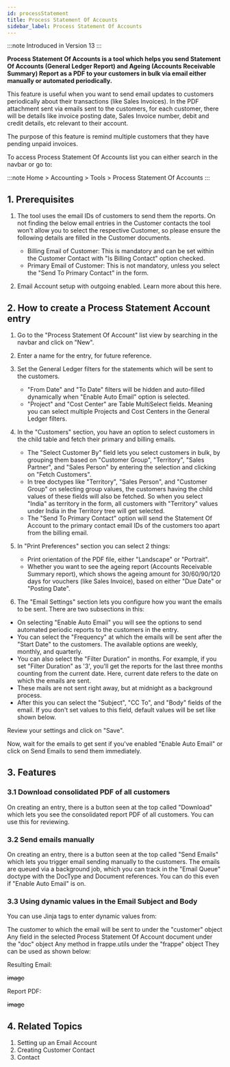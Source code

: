 ```yaml
---
id: processStatement
title: Process Statement Of Accounts
sidebar_label: Process Statement Of Accounts
---
```


:::note
Introduced in Version 13
:::

**Process Statement Of Accounts is a tool which helps you send Statement Of Accounts (General Ledger Report) and Ageing (Accounts Receivable Summary) Report as a PDF to your customers in bulk via email either manually or automated periodically.**

This feature is useful when you want to send email updates to customers periodically about their transactions (like Sales Invoices). In the PDF attachment sent via emails sent to the customers, for each customer, there will be details like invoice posting date, Sales Invoice number, debit and credit details, etc relevant to their account.

The purpose of this feature is remind multiple customers that they have pending unpaid invoices.

To access Process Statement Of Accounts list you can either search in the navbar or go to:

:::note
Home > Accounting > Tools > Process Statement Of Accounts
:::

## 1. Prerequisites

1. The tool uses the email IDs of customers to send them the reports. On not finding the below email entries in the Customer contacts the tool won't allow you to select the respective Customer, so please ensure the following details are filled in the Customer documents.

   - Billing Email of Customer: This is mandatory and can be set within the Customer Contact with "Is Billing Contact" option checked.
   - Primary Email of Customer: This is not mandatory, unless you select the "Send To Primary Contact" in the form.

2. Email Account setup with outgoing enabled. Learn more about this here.

## 2. How to create a Process Statement Account entry

1. Go to the "Process Statement Of Account" list view by searching in the navbar and click on "New".

1. Enter a name for the entry, for future reference.

1. Set the General Ledger filters for the statements which will be sent to the customers.

   - "From Date" and "To Date" filters will be hidden and auto-filled dynamically when "Enable Auto Email" option is selected.
   - "Project" and "Cost Center" are Table MultiSelect fields. Meaning you can select multiple Projects and Cost Centers in the General Ledger filters.

1. In the "Customers" section, you have an option to select customers in the child table and fetch their primary and billing emails.

   - The "Select Customer By" field lets you select customers in bulk, by grouping them based on "Customer Group", "Territory", "Sales Partner", and "Sales Person" by entering the selection and clicking on "Fetch Customers".
   - In tree doctypes like "Territory", "Sales Person", and "Customer Group" on selecting group values, the customers having the child values of these fields will also be fetched. So when you select "India" as territory in the form, all customers with "Territory" values under India in the Territory tree will get selected.
   - The "Send To Primary Contact" option will send the Statement Of Account to the primary contact email IDs of the customers too apart from the billing email.

1. In "Print Preferences" section you can select 2 things:

   - Print orientation of the PDF file, either "Landscape" or "Portrait".
   - Whether you want to see the ageing report (Accounts Receivable Summary report), which shows the ageing amount for 30/60/90/120 days for vouchers (like Sales Invoice), based on either "Due Date" or "Posting Date".

1. The "Email Settings" section lets you configure how you want the emails to be sent. There are two subsections in this:

- On selecting "Enable Auto Email" you will see the options to send automated periodic reports to the customers in the entry.
- You can select the "Frequency" at which the emails will be sent after the "Start Date" to the customers. The available options are weekly, monthly, and quarterly.
- You can also select the "Filter Duration" in months. For example, if you set "Filter Duration" as '3', you'll get the reports for the last three months counting from the current date. Here, current date refers to the date on which the emails are sent.
- These mails are not sent right away, but at midnight as a background process.
- After this you can select the "Subject", "CC To", and "Body" fields of the email. If you don't set values to this field, default values will be set like shown below.

Review your settings and click on "Save".

Now, wait for the emails to get sent if you've enabled "Enable Auto Email" or click on Send Emails to send them immediately.

## 3. Features

### 3.1 Download consolidated PDF of all customers

On creating an entry, there is a button seen at the top called "Download" which lets you see the consolidated report PDF of all customers. You can use this for reviewing.

### 3.2 Send emails manually

On creating an entry, there is a button seen at the top called "Send Emails" which lets you trigger email sending manually to the customers. The emails are queued via a background job, which you can track in the "Email Queue" doctype with the DocType and Document references. You can do this even if "Enable Auto Email" is on.

### 3.3 Using dynamic values in the Email Subject and Body

You can use Jinja tags to enter dynamic values from:

The customer to which the email will be sent to under the "customer" object
Any field in the selected Process Statement Of Account document under the "doc" object
Any method in frappe.utils under the "frappe" object
They can be used as shown below:

Resulting Email:

~~image~~

Report PDF:

~~image~~

## 4. Related Topics

1. Setting up an Email Account
1. Creating Customer Contact
1. Contact
